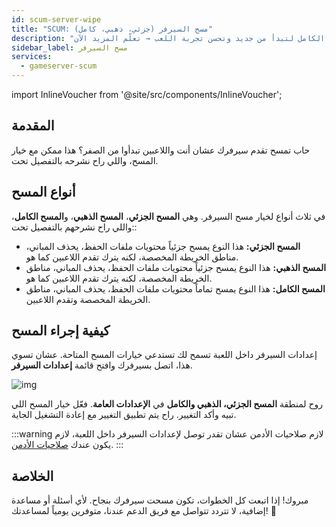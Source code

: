 ```yaml
---
id: scum-server-wipe
title: "SCUM: مسح السيرفر (جزئي، ذهبي، كامل)"
description: "اكتشف كيف تعيد ضبط تقدم سيرفرك مع المسح الجزئي، الذهبي، أو الكامل لتبدأ من جديد وتحسن تجربة اللعب → تعلّم المزيد الآن"
sidebar_label: مسح السيرفر
services:
  - gameserver-scum
---
```


import InlineVoucher from '@site/src/components/InlineVoucher';


## المقدمة
حاب تمسح تقدم سيرفرك عشان أنت واللاعبين تبدأوا من الصفر؟ هذا ممكن مع خيار المسح، واللي راح نشرحه بالتفصيل تحت.

<InlineVoucher />



## أنواع المسح

في ثلاث أنواع لخيار مسح السيرفر. وهي **المسح الجزئي**، **المسح الذهبي**، و**المسح الكامل**، واللي راح نشرحهم بالتفصيل تحت::

- **المسح الجزئي:** هذا النوع يمسح جزئياً محتويات ملفات الحفظ، يحذف المباني، مناطق الخريطة المخصصة، لكنه يترك تقدم اللاعبين كما هو.
- **المسح الذهبي:** هذا النوع يمسح جزئياً محتويات ملفات الحفظ، يحذف المباني، مناطق الخريطة المخصصة، لكنه يترك تقدم اللاعبين كما هو.
- **المسح الكامل:** هذا النوع يمسح تماماً محتويات ملفات الحفظ، يحذف المباني، مناطق الخريطة المخصصة وتقدم اللاعبين.



## كيفية إجراء المسح

إعدادات السيرفر داخل اللعبة تسمح لك تستدعي خيارات المسح المتاحة. عشان تسوي هذا، اتصل بسيرفرك وافتح قائمة **إعدادات السيرفر**.

![img](https://screensaver01.zap-hosting.com/index.php/s/4F7ni5erqNfQwfn/download)

روح لمنطقة **المسح الجزئي، الذهبي والكامل** في **الإعدادات العامة**. فعّل خيار المسح اللي تبيه وأكد التغيير. راح يتم تطبيق التغيير مع إعادة التشغيل الجاية.

:::warning  لازم صلاحيات الأدمن
عشان تقدر توصل لإعدادات السيرفر داخل اللعبة، لازم يكون عندك [صلاحيات الأدمن](scum-becomeadmin.md).
:::

## الخلاصة

مبروك! إذا اتبعت كل الخطوات، تكون مسحت سيرفرك بنجاح. لأي أسئلة أو مساعدة إضافية، لا تتردد تتواصل مع فريق الدعم عندنا، متوفرين يومياً لمساعدتك! 🙂

<InlineVoucher />